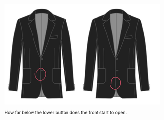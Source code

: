 
![Stern vorne](frontcutawaystart.svg)

How far below the lower button does the front start to open.
